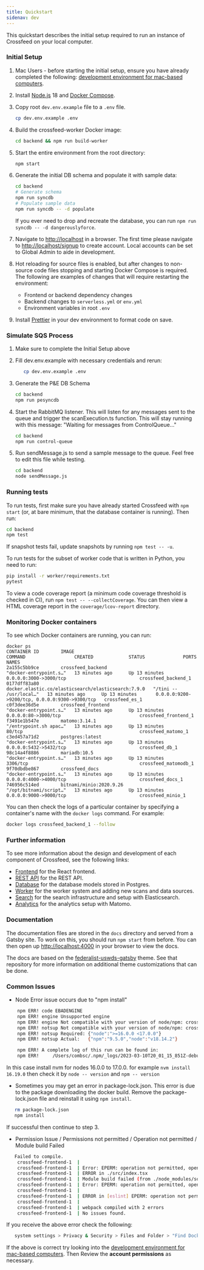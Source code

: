 ```yaml
---
title: Quickstart
sidenav: dev
---
```


This quickstart describes the initial setup required to run an instance of Crossfeed on your local computer.

### Initial Setup

1. Mac Users - before starting the initial setup, ensure you have already completed the following: [development environment for mac-based computers](https://github.com/cisagov/development-guide/blob/develop/dev_envs/mac-env-setup.md).

2. Install [Node.js](https://nodejs.org/en/download/) 18 and [Docker Compose](https://docs.docker.com/compose/install/).

3. Copy root `dev.env.example` file to a `.env` file.

   ```bash
   cp dev.env.example .env
   ```

4. Build the crossfeed-worker Docker image:

   ```bash
   cd backend && npm run build-worker
   ```

5. Start the entire environment from the root directory:

   ```bash
   npm start
   ```

6. Generate the initial DB schema and populate it with sample data:

   ```bash
   cd backend
   # Generate schema
   npm run syncdb
   # Populate sample data
   npm run syncdb -- -d populate
   ```

   If you ever need to drop and recreate the database, you can run `npm run syncdb -- -d dangerouslyforce`.

7. Navigate to [http://localhost](http://localhost) in a browser. The first time please navigate to [http://localhost/signup](http://localhost/signup) to create account. Local accounts can be set to Global Admin to aide in development.

8. Hot reloading for source files is enabled, but after changes to non-source code files stopping and starting Docker Compose is required. The following are examples of changes that will require restarting the environment:

   - Frontend or backend dependency changes
   - Backend changes to `serverless.yml` or `env.yml`
   - Environment variables in root `.env`

9. Install [Prettier](https://www.robinwieruch.de/how-to-use-prettier-vscode) in your dev environment to format code on save.

### Simulate SQS Process

1. Make sure to complete the Initial Setup above
2. Fill dev.env.example with necessary credentials and rerun:

   ```bash
      cp dev.env.example .env
   ```

3. Generate the P&E DB Schema

   ```bash
   cd backend
   npm run pesyncdb
   ```

4. Start the RabbitMQ listener. This will listen for any messages sent to the queue and
   trigger the scanExecution.ts function. This will stay running with this message: "Waiting for messages from ControlQueue..."

   ```bash
   cd backend
   npm run control-queue
   ```

5. Run sendMessage.js to send a sample message to the queue. Feel free to edit this file
   while testing.

   ```bash
   cd backend
   node sendMessage.js
   ```

### Running tests

To run tests, first make sure you have already started Crossfeed with `npm start` (or, at bare minimum, that the database container is running). Then run:

```bash
cd backend
npm test
```

If snapshot tests fail, update snapshots by running `npm test -- -u`.

To run tests for the subset of worker code that is written in Python, you need to run:

```bash
pip install -r worker/requirements.txt
pytest
```

To view a code coverage report (a minimum code coverage threshold is checked in CI), run `npm test -- --collectCoverage`. You can then view a HTML coverage report in the `coverage/lcov-report` directory.

### Monitoring Docker containers

To see which Docker containers are running, you can run:

```bash{outputLines: 2-10}
docker ps
CONTAINER ID        IMAGE                                                 COMMAND                  CREATED             STATUS              PORTS                                            NAMES
2a155c5bb9ce        crossfeed_backend                                     "docker-entrypoint.s…"   13 minutes ago      Up 13 minutes       0.0.0.0:3000->3000/tcp                           crossfeed_backend_1
0177dff83a80        docker.elastic.co/elasticsearch/elasticsearch:7.9.0   "/tini -- /usr/local…"   13 minutes ago      Up 13 minutes       0.0.0.0:9200->9200/tcp, 0.0.0.0:9300->9300/tcp   crossfeed_es_1
c0f3dee36d5e        crossfeed_frontend                                    "docker-entrypoint.s…"   13 minutes ago      Up 13 minutes       0.0.0.0:80->3000/tcp                             crossfeed_frontend_1
f3491e1b547e        matomo:3.14.1                                         "/entrypoint.sh apac…"   13 minutes ago      Up 13 minutes       80/tcp                                           crossfeed_matomo_1
c3ed457a71d2        postgres:latest                                       "docker-entrypoint.s…"   13 minutes ago      Up 13 minutes       0.0.0.0:5432->5432/tcp                           crossfeed_db_1
98c14a4f8886        mariadb:10.5                                          "docker-entrypoint.s…"   13 minutes ago      Up 13 minutes       3306/tcp                                         crossfeed_matomodb_1
9f70dbdbe867        crossfeed_docs                                        "docker-entrypoint.s…"   13 minutes ago      Up 13 minutes       0.0.0.0:4000->4000/tcp                           crossfeed_docs_1
746956c514ed        bitnami/minio:2020.9.26                               "/opt/bitnami/script…"   13 minutes ago      Up 13 minutes       0.0.0.0:9000->9000/tcp                           crossfeed_minio_1
```

You can then check the logs of a particular container by specifying a container's name with the `docker logs` command. For example:

```bash
docker logs crossfeed_backend_1 --follow
```

### Further information

To see more information about the design and development of each component of Crossfeed,
see the following links:

- [Frontend](frontend.md) for the React frontend.
- [REST API](rest-api.md) for the REST API.
- [Database](database.md) for the database models stored in Postgres.
- [Worker](worker.md) for the worker system and adding new scans and data sources.
- [Search](search.md) for the search infrastructure and setup with Elasticsearch.
- [Analytics](analytics.md) for the analytics setup with Matomo.

### Documentation

The documentation files are stored in the `docs` directory and served from a Gatsby site. To work on this, you should run `npm start` from before. You can then open up [http://localhost:4000](http://localhost:4000) in your browser to view the docs.

The docs are based on the [federalist-uswds-gatsby](https://github.com/18F/federalist-uswds-gatsby) theme. See that repository for more information on additional theme customizations that can be done.

### Common Issues

- Node Error issue occurs due to "npm install"

```bash
    npm ERR! code EBADENGINE
	npm ERR! engine Unsupported engine
	npm ERR! engine Not compatible with your version of node/npm: crossfeed-backend@1.0.0
	npm ERR! notsup Not compatible with your version of node/npm: crossfeed-backend@1.0.0
	npm ERR! notsup Required: {"node":">=16.0.0 <17.0.0"}
	npm ERR! notsup Actual:   {"npm":"9.5.0","node":"v18.14.2"}

	npm ERR! A complete log of this run can be found in:
    npm ERR!     /Users/combsc/.npm/_logs/2023-03-10T20_01_15_851Z-debug-0.log
```

In this case install nvm for nodes 16.0.0 to 17.0.0.
for example `nvm install 16.19.0` then check it by `node -- version` and `npm -- version`

- Sometimes you may get an error in package-lock.json. This error is due to the package downloading the docker build. Remove the package-lock.json file and reinstall it using `npm install`.

```bash
   rm package-lock.json
   npm install
```

If successful then continue to step 3.

- Permission Issue / Permissions not permitted / Operation not permitted / Module build Failed

```bash
   Failed to compile.
	crossfeed-frontend-1  |
	crossfeed-frontend-1  | Error: EPERM: operation not permitted, open '/app/src/index.tsx'
	crossfeed-frontend-1  | ERROR in ./src/index.tsx
	crossfeed-frontend-1  | Module build failed (from ./node_modules/source-map-loader/dist/cjs.js):
	crossfeed-frontend-1  | Error: EPERM: operation not permitted, open '/app/src/index.tsx'
	crossfeed-frontend-1  |
	crossfeed-frontend-1  | ERROR in [eslint] EPERM: operation not permitted, open '/app/src/index.tsx'
	crossfeed-frontend-1  |
	crossfeed-frontend-1  | webpack compiled with 2 errors
    crossfeed-frontend-1  | No issues found.
```

If you receive the above error check the following:

```bash
   system settings > Privacy & Security > Files and Folder > "Find Docker" > click on Docker > Under Documents Folder ensure its on by swipping right and showing blue icon.
```

If the above is correct try looking into the [development environment for mac-based computers](https://github.com/cisagov/development-guide/blob/develop/dev_envs/mac-env-setup.md). Then Review the **account permissions** as necessary.

